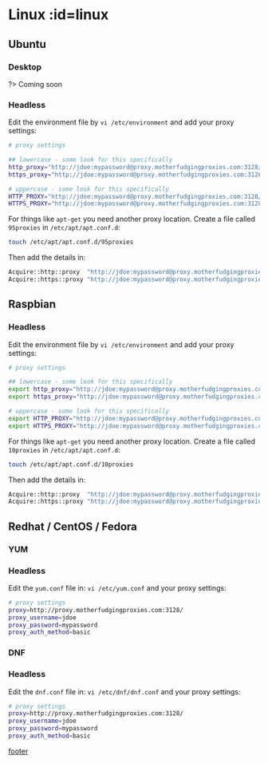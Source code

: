 # <i class="i-linux"></i> Linux :id=linux

## Ubuntu

<!-- tabs:start -->

### **Desktop**

?> Coming soon

### **Headless**

Edit the environment file by `vi /etc/environment` and add your proxy settings:

```sh
# proxy settings

## lowercase - some look for this specifically
http_proxy="http://jdoe:mypassword@proxy.motherfudgingproxies.com:3128/"
https_proxy="http://jdoe:mypassword@proxy.motherfudgingproxies.com:3128/"

# uppercase - some look for this specifically
HTTP_PROXY="http://jdoe:mypassword@proxy.motherfudgingproxies.com:3128/"
HTTPS_PROXY="http://jdoe:mypassword@proxy.motherfudgingproxies.com:3128/"
```

For things like `apt-get` you need another proxy location. Create a file called `95proxies` in `/etc/apt/apt.conf.d`:

```sh
touch /etc/apt/apt.conf.d/95proxies
```

Then add the details in:

```sh
Acquire::http::proxy  "http://jdoe:mypassword@proxy.motherfudgingproxies.com:3128/";
Acquire::https::proxy "http://jdoe:mypassword@proxy.motherfudgingproxies.com:3128/";
```

<!-- tabs:end -->

## Raspbian

<!-- tabs:start -->

### **Headless**

Edit the environment file by `vi /etc/environment` and add your proxy settings:

```sh
# proxy settings

## lowercase - some look for this specifically
export http_proxy="http://jdoe:mypassword@proxy.motherfudgingproxies.com:3128/"
export https_proxy="http://jdoe:mypassword@proxy.motherfudgingproxies.com:3128/"

# uppercase - some look for this specifically
export HTTP_PROXY="http://jdoe:mypassword@proxy.motherfudgingproxies.com:3128/"
export HTTPS_PROXY="http://jdoe:mypassword@proxy.motherfudgingproxies.com:3128/"
```

For things like `apt-get` you need another proxy location. Create a file called `10proxies` in `/etc/apt/apt.conf.d`:

```sh
touch /etc/apt/apt.conf.d/10proxies
```

Then add the details in:

```sh
Acquire::http::proxy  "http://jdoe:mypassword@proxy.motherfudgingproxies.com:3128/";
Acquire::https::proxy "http://jdoe:mypassword@proxy.motherfudgingproxies.com:3128/";
```

<!-- tabs:end -->

## Redhat / CentOS / Fedora

### YUM

<!-- tabs:start -->

### **Headless**

Edit the `yum.conf` file in: `vi /etc/yum.conf` and your proxy settings:

```sh
# proxy settings
proxy=http://proxy.motherfudgingproxies.com:3128/
proxy_username=jdoe
proxy_password=mypassword
proxy_auth_method=basic
```

<!-- tabs:end -->

### DNF

<!-- tabs:start -->

### **Headless**

Edit the `dnf.conf` file in: `vi /etc/dnf/dnf.conf` and your proxy settings:

```sh
# proxy settings
proxy=http://proxy.motherfudgingproxies.com:3128/
proxy_username=jdoe
proxy_password=mypassword
proxy_auth_method=basic
```

<!-- tabs:end -->

[footer](../site/footer.md ':include')
